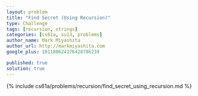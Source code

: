 ```yaml
---
layout: problem
title: "Find Secret (Using Recursion)"
type: Challenge
tags: [recursion, strings]
categories: [cs61a, su13, problems]
author_name: Mark Miyashita
author_url: http://markmiyashita.com
google_plus: 101180624276428786239

published: true
solution: true
---
```


{% include cs61a/problems/recursion/find_secret_using_recursion.md %}
